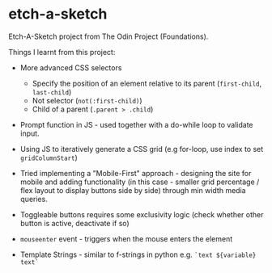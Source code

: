 # etch-a-sketch

Etch-A-Sketch project from The Odin Project (Foundations).

Things I learnt from this project:

- More advanced CSS selectors 
  - Specify the position of an element relative to its parent (`first-child`, `last-child`)
  - Not selector (`not(:first-child)`)
  - Child of a parent (`.parent > .child`)

- Prompt function in JS - used together with a do-while loop to validate input.
- Using JS to iteratively generate a CSS grid (e.g for-loop, use index to set `gridColumnStart`)
- Tried implementing a "Mobile-First" approach - designing the site for mobile and adding functionality (in this case - smaller grid percentage / flex layout to display buttons side by side) through min width media queries.
- Toggleable buttons requires some exclusivity logic (check whether other button is active, deactivate if so)
- `mouseenter` event - triggers when the mouse enters the element
- Template Strings - similar to f-strings in python e.g. `` `text ${variable} text` ``

